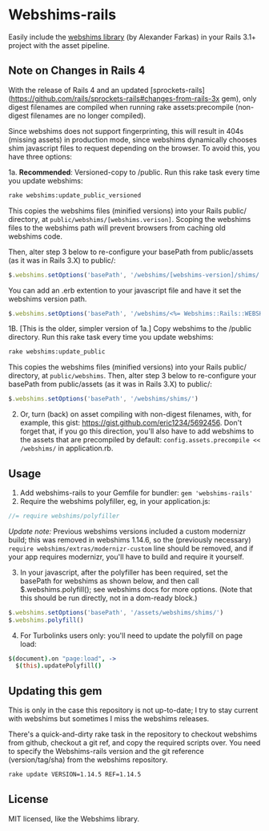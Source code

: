 # Webshims-rails

Easily include the [webshims library](http://aFarkas.github.com/webshim/demos/index.html) (by Alexander Farkas) in your Rails 3.1+ project with the asset pipeline.

## Note on Changes in Rails 4

With the release of Rails 4 and an updated [sprockets-rails](https://github.com/rails/sprockets-rails#changes-from-rails-3x gem), only digest filenames are compiled when running rake assets:precompile (non-digest filenames are no longer compiled).

Since webshims does not support fingerprinting, this will result in 404s (missing assets) in production mode, since webshims dynamically chooses shim javascript files to request depending on the browser. To avoid this, you have three options:

1a. **Recommended**: Versioned-copy to /public. Run this rake task every time you update webshims:

  ```bash
  rake webshims:update_public_versioned
  ```

  This copies the webshims files (minified versions) into your Rails public/ directory, at `public/webshims/[webshims.verison]`. Scoping the webshims files to the webshims path will prevent browsers from caching old webshims code.

  Then, alter step 3 below to re-configure your basePath from public/assets (as it was in Rails 3.X) to public/:

  ```javascript
  $.webshims.setOptions('basePath', '/webshims/[webshims-version]/shims/')
  ```

  You can add an .erb extention to your javascript file and have it set the webshims version path.

  ```javascript
  $.webshims.setOptions('basePath', '/webshims/<%= Webshims::Rails::WEBSHIMS_VERSION %>/shims/')
  ```


1B. [This is the older, simpler version of 1a.] Copy webshims to the /public directory. Run this rake task every time you update webshims:

  ```bash
  rake webshims:update_public
  ```

  This copies the webshims files (minified versions) into your Rails public/ directory, at `public/webshims`. Then, alter step 3 below to re-configure your basePath from public/assets (as it was in Rails 3.X) to public/:

  ```javascript
  $.webshims.setOptions('basePath', '/webshims/shims/')
  ```
2. Or, turn (back) on asset compiling with non-digest filenames, with, for example, this gist: https://gist.github.com/eric1234/5692456. Don't forget that, if you go this direction, you'll also have to add webshims to the assets that are precompiled by default: `config.assets.precompile << /webshims/` in application.rb.


## Usage

1. Add webshims-rails to your Gemfile for bundler: `gem 'webshims-rails'`
2. Require the webshims polyfiller, eg, in your application.js:

  ```javascript
  //= require webshims/polyfiller
  ```

  *Update note:* Previous webshims versions included a custom modernizr build; this was removed in webshims 1.14.6, so the (previously necessary) `require webshims/extras/modernizr-custom` line should be removed, and if your app requires modernizr, you'll have to build and require it yourself.

3. In your javascript, after the polyfiller has been required, set the basePath for webshims as shown below, and then call $.webshims.polyfill(); see webshims docs for more options.
   (Note that this should be run directly, not in a dom-ready block.)

  ```javascript
  $.webshims.setOptions('basePath', '/assets/webshims/shims/')
  $.webshims.polyfill()
  ```

4. For Turbolinks users only: you'll need to update the polyfill on page load:

  ```coffeescript
  $(document).on "page:load", ->
    $(this).updatePolyfill()
  ```

## Updating this gem

This is only in the case this repository is not up-to-date; I try to stay current with webshims but sometimes I miss the webshims releases.

There's a quick-and-dirty rake task in the repository to checkout webshims from github, checkout a git ref, and copy the required scripts over. You need to specify the Webshims-rails version and the git reference (version/tag/sha) from the webshims repository.

```bash
rake update VERSION=1.14.5 REF=1.14.5
```

## License

MIT licensed, like the Webshims library.
